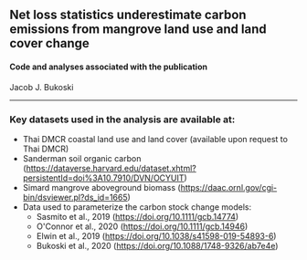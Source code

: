 ## Net loss statistics underestimate carbon emissions from mangrove land use and land cover change

#### Code and analyses associated with the publication

Jacob J. Bukoski 

---

### Key datasets used in the analysis are available at:

  - Thai DMCR coastal land use and land cover (available upon request to Thai DMCR)
  - Sanderman soil organic carbon (https://dataverse.harvard.edu/dataset.xhtml?persistentId=doi%3A10.7910/DVN/OCYUIT)
  - Simard mangrove aboveground biomass (https://daac.ornl.gov/cgi-bin/dsviewer.pl?ds_id=1665)
  - Data used to parameterize the carbon stock change models:
    - Sasmito et al., 2019 (https://doi.org/10.1111/gcb.14774)
    - O'Connor et al., 2020 (https://doi.org/10.1111/gcb.14946)
    - Elwin et al., 2019 (https://doi.org/10.1038/s41598-019-54893-6)
    - Bukoski et al., 2020 (https://doi.org/10.1088/1748-9326/ab7e4e)
